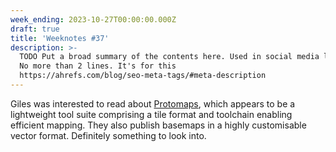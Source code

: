 ```yaml
---
week_ending: 2023-10-27T00:00:00.000Z
draft: true
title: 'Weeknotes #37'
description: >-
  TODO Put a broad summary of the contents here. Used in social media links etc.
  No more than 2 lines. It's for this
  https://ahrefs.com/blog/seo-meta-tags/#meta-description
---
```




Giles was interested to read about [Protomaps](https://protomaps.com/), which appears to be a lightweight tool suite comprising a tile format and toolchain enabling efficient mapping. They also publish basemaps in a highly customisable vector format. Definitely something to look into.